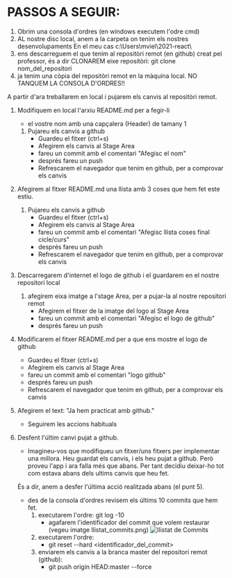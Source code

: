 # PASSOS A SEGUIR:
1. Obrim una consola d'ordres (en windows executem l'odre cmd)
1. AL nostre disc local, anem a la carpeta on tenim els nostres desenvolupaments
    En el meu cas  c:\Users\mviel\2021-react\
1. ens descarreguem el que tenim al repositòri remot (en github) creat pel professor, és a dir
  CLONAREM eixe repositòri:
   git clone nom_del_repositori
1. ja tenim una còpia del repositòri remot en la màquina local. NO TANQUEM LA CONSOLA D'ORDRES!! 

A partir d'ara treballarem en local i pujarem els canvis al repositòri remot.
1. Modifiquem en local l'arxiu README.md per a fegir-li
    - el vostre nom amb una capçalera (Header) de tamany 1
    1. Pujareu els canvis a github
        - Guardeu el fitxer (ctrl+s)
        - Afegirem els canvis al Stage Area
        - fareu un commit amb el comentari "Afegisc el nom"
        - després fareu un push
        - Refrescarem el navegador que tenim en github, per a comprovar els canvis
1.  Afegirem al fitxer README.md una llista amb 3 coses que hem fet este estiu.
    1. Pujareu els canvis a github
        - Guardeu el fitxer (ctrl+s)
        - Afegirem els canvis al Stage Area
        - fareu un commit amb el comentari "Afegisc llista coses final cicle/curs"
        - després fareu un push
        - Refrescarem el navegador que tenim en github, per a comprovar els canvis
1. Descarregarem d'internet el logo de github i el guardarem en el nostre repositori local
    1.  afegirem eixa imatge a l'stage Area, per a pujar-la al nostre repositori remot
        - Afegirem el fitxer de la imatge del logo al Stage Area
        - fareu un commit amb el comentari "Afegisc el logo de github"
        - després fareu un push
1. Modificarem el fitxer README.md per a que ens mostre el logo de github
    - Guardeu el fitxer (ctrl+s)
    - Afegirem els canvis al Stage Area
    - fareu un commit amb el comentari "logo github"
    - després fareu un push
    - Refrescarem el navegador que tenim en github, per a comprovar els canvis
1. Afegirem el text: "Ja hem practicat amb github." 
    - Seguirem les accions habituals

1. Desfent l'últim canvi pujat a github.
    - Imagineu-vos que modifiqueu un fitxer/uns fitxers per implementar una millora.
    Heu guardat els canvis, i els heu pujat a github. Però proveu l'app i ara falla més que abans.
    Per tant decidiu deixar-ho tot com estava abans dels ultims canvis que heu fet.

    És a dir, anem a desfer l'última acció realitzada abans (el punt 5).
    - des de la consola d'ordres revisem els últims 10 commits que hem fet.
        1. executarem l'ordre: git log -10
            - agafarem l'identificador del commit que volem restaurar (vegeu imatge llistat_commits.png) ![llistat de Commits](./llistat_commits.png)
        1. executarem l'ordre:
           - git reset --hard <identificador_del_commit>
        1. enviarem els canvis a la branca master del repositori remot (github):
           - git push origin HEAD:master --force
